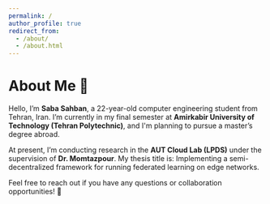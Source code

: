 ```yaml
---
permalink: /
author_profile: true
redirect_from: 
  - /about/
  - /about.html
---
```


# About Me 👋

Hello, I’m **Saba Sahban**, a 22-year-old computer engineering student from Tehran, Iran. I’m currently in my final semester at **Amirkabir University of Technology (Tehran Polytechnic)**, and I'm planning to pursue a master’s degree abroad.

At present, I’m conducting research in the **AUT Cloud Lab (LPDS)** under the supervision of **Dr. Momtazpour**. My thesis title is: Implementing a semi-decentralized framework for running federated learning on edge networks.

Feel free to reach out if you have any questions or collaboration opportunities! 🤝


